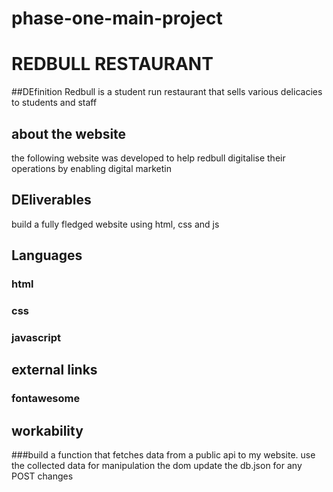 # phase-one-main-project


 # REDBULL RESTAURANT
 ##DEfinition
 Redbull is a student run restaurant that sells various delicacies to students and staff

 ## about the website

 the following website was developed to help redbull digitalise their operations by enabling digital marketin

 ## DEliverables
 build a fully fledged website using html, css and js

 ## Languages
 ### html
 ### css
 ### javascript


 ## external links
 ### fontawesome




 ## workability
 ###build a function that fetches data from a public api to my website.
 use the collected data for manipulation the dom
 update the db.json for any POST changes
 

